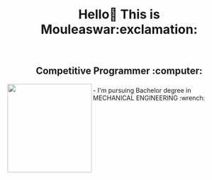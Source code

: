 <h1 align="center"> Hello👋 This is Mouleaswar:exclamation: <br></br>
<h2 align="center"> Competitive Programmer :computer:</h2>
<img align="left" width="190" height="200" src="https://img.pngio.com/about-me-png-97-images-in-collection-page-2-about-me-png-267_189.png"/>
<h3></h3>
- I'm pursuing Bachelor degree in MECHANICAL ENGINEERING :wrench:
